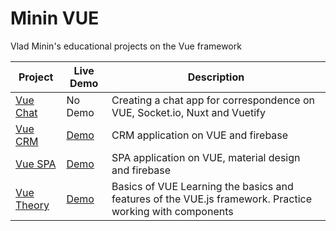 # Minin VUE

Vlad Minin's educational projects on the Vue framework

| Project     | Live Demo     | Description     |
| ----------- | ------------- | --------------- |
| [Vue Chat](https://github.com/volkovVA/minin-vue/tree/vue-chat) | No Demo | Creating a chat app for correspondence on VUE, Socket.io, Nuxt and Vuetify |
| [Vue CRM](https://github.com/volkovVA/minin-vue/tree/vue-crm) | [Demo](https://vue-crm-e0c0a.web.app/register) | CRM application on VUE and firebase |
| [Vue SPA](https://github.com/volkovVA/minin-vue/tree/vue-spa) | [Demo](https://volkovva.github.io/minin-vue/vue-spa/) | SPA application on VUE, material design and firebase |
| [Vue Theory](https://github.com/volkovVA/minin-vue/tree/vue-theory) | [Demo](https://volkovva.github.io/minin-vue/vue-theory/) | Basics of VUE Learning the basics and features of the VUE.js framework. Practice working with components |